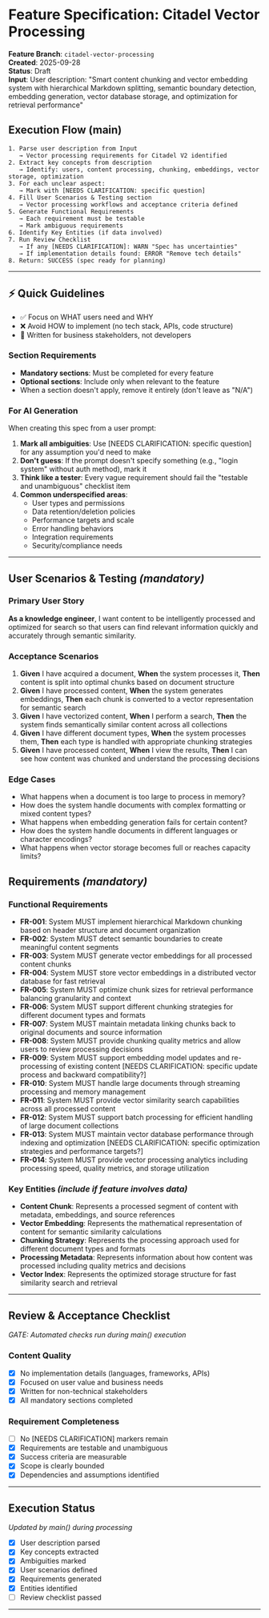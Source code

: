 # Feature Specification: Citadel Vector Processing

**Feature Branch**: `citadel-vector-processing`  
**Created**: 2025-09-28  
**Status**: Draft  
**Input**: User description: "Smart content chunking and vector embedding system with hierarchical Markdown splitting, semantic boundary detection, embedding generation, vector database storage, and optimization for retrieval performance"

## Execution Flow (main)
```
1. Parse user description from Input
   → Vector processing requirements for Citadel V2 identified
2. Extract key concepts from description
   → Identify: users, content processing, chunking, embeddings, vector storage, optimization
3. For each unclear aspect:
   → Mark with [NEEDS CLARIFICATION: specific question]
4. Fill User Scenarios & Testing section
   → Vector processing workflows and acceptance criteria defined
5. Generate Functional Requirements
   → Each requirement must be testable
   → Mark ambiguous requirements
6. Identify Key Entities (if data involved)
7. Run Review Checklist
   → If any [NEEDS CLARIFICATION]: WARN "Spec has uncertainties"
   → If implementation details found: ERROR "Remove tech details"
8. Return: SUCCESS (spec ready for planning)
```

---

## ⚡ Quick Guidelines
- ✅ Focus on WHAT users need and WHY
- ❌ Avoid HOW to implement (no tech stack, APIs, code structure)
- 👥 Written for business stakeholders, not developers

### Section Requirements
- **Mandatory sections**: Must be completed for every feature
- **Optional sections**: Include only when relevant to the feature
- When a section doesn't apply, remove it entirely (don't leave as "N/A")

### For AI Generation
When creating this spec from a user prompt:
1. **Mark all ambiguities**: Use [NEEDS CLARIFICATION: specific question] for any assumption you'd need to make
2. **Don't guess**: If the prompt doesn't specify something (e.g., "login system" without auth method), mark it
3. **Think like a tester**: Every vague requirement should fail the "testable and unambiguous" checklist item
4. **Common underspecified areas**:
   - User types and permissions
   - Data retention/deletion policies  
   - Performance targets and scale
   - Error handling behaviors
   - Integration requirements
   - Security/compliance needs

---

## User Scenarios & Testing *(mandatory)*

### Primary User Story
**As a knowledge engineer**, I want content to be intelligently processed and optimized for search so that users can find relevant information quickly and accurately through semantic similarity.

### Acceptance Scenarios
1. **Given** I have acquired a document, **When** the system processes it, **Then** content is split into optimal chunks based on document structure
2. **Given** I have processed content, **When** the system generates embeddings, **Then** each chunk is converted to a vector representation for semantic search
3. **Given** I have vectorized content, **When** I perform a search, **Then** the system finds semantically similar content across all collections
4. **Given** I have different document types, **When** the system processes them, **Then** each type is handled with appropriate chunking strategies
5. **Given** I have processed content, **When** I view the results, **Then** I can see how content was chunked and understand the processing decisions

### Edge Cases
- What happens when a document is too large to process in memory?
- How does the system handle documents with complex formatting or mixed content types?
- What happens when embedding generation fails for certain content?
- How does the system handle documents in different languages or character encodings?
- What happens when vector storage becomes full or reaches capacity limits?

## Requirements *(mandatory)*

### Functional Requirements
- **FR-001**: System MUST implement hierarchical Markdown chunking based on header structure and document organization
- **FR-002**: System MUST detect semantic boundaries to create meaningful content segments
- **FR-003**: System MUST generate vector embeddings for all processed content chunks
- **FR-004**: System MUST store vector embeddings in a distributed vector database for fast retrieval
- **FR-005**: System MUST optimize chunk sizes for retrieval performance balancing granularity and context
- **FR-006**: System MUST support different chunking strategies for different document types and formats
- **FR-007**: System MUST maintain metadata linking chunks back to original documents and source information
- **FR-008**: System MUST provide chunking quality metrics and allow users to review processing decisions
- **FR-009**: System MUST support embedding model updates and re-processing of existing content [NEEDS CLARIFICATION: specific update process and backward compatibility?]
- **FR-010**: System MUST handle large documents through streaming processing and memory management
- **FR-011**: System MUST provide vector similarity search capabilities across all processed content
- **FR-012**: System MUST support batch processing for efficient handling of large document collections
- **FR-013**: System MUST maintain vector database performance through indexing and optimization [NEEDS CLARIFICATION: specific optimization strategies and performance targets?]
- **FR-014**: System MUST provide vector processing analytics including processing speed, quality metrics, and storage utilization

### Key Entities *(include if feature involves data)*
- **Content Chunk**: Represents a processed segment of content with metadata, embeddings, and source references
- **Vector Embedding**: Represents the mathematical representation of content for semantic similarity calculations
- **Chunking Strategy**: Represents the processing approach used for different document types and formats
- **Processing Metadata**: Represents information about how content was processed including quality metrics and decisions
- **Vector Index**: Represents the optimized storage structure for fast similarity search and retrieval

---

## Review & Acceptance Checklist
*GATE: Automated checks run during main() execution*

### Content Quality
- [x] No implementation details (languages, frameworks, APIs)
- [x] Focused on user value and business needs
- [x] Written for non-technical stakeholders
- [x] All mandatory sections completed

### Requirement Completeness
- [ ] No [NEEDS CLARIFICATION] markers remain
- [x] Requirements are testable and unambiguous  
- [x] Success criteria are measurable
- [x] Scope is clearly bounded
- [x] Dependencies and assumptions identified

---

## Execution Status
*Updated by main() during processing*

- [x] User description parsed
- [x] Key concepts extracted
- [x] Ambiguities marked
- [x] User scenarios defined
- [x] Requirements generated
- [x] Entities identified
- [ ] Review checklist passed

---
